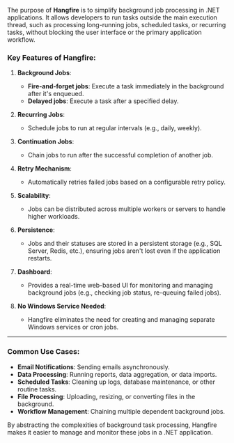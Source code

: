 The purpose of **Hangfire** is to simplify background job processing in .NET applications. It allows developers to run tasks outside the main execution thread, such as processing long-running jobs, scheduled tasks, or recurring tasks, without blocking the user interface or the primary application workflow.

### Key Features of Hangfire:
1. **Background Jobs**:
   - **Fire-and-forget jobs**: Execute a task immediately in the background after it's enqueued.
   - **Delayed jobs**: Execute a task after a specified delay.

2. **Recurring Jobs**:
   - Schedule jobs to run at regular intervals (e.g., daily, weekly).

3. **Continuation Jobs**:
   - Chain jobs to run after the successful completion of another job.

4. **Retry Mechanism**:
   - Automatically retries failed jobs based on a configurable retry policy.

5. **Scalability**:
   - Jobs can be distributed across multiple workers or servers to handle higher workloads.

6. **Persistence**:
   - Jobs and their statuses are stored in a persistent storage (e.g., SQL Server, Redis, etc.), ensuring jobs aren't lost even if the application restarts.

7. **Dashboard**:
   - Provides a real-time web-based UI for monitoring and managing background jobs (e.g., checking job status, re-queuing failed jobs).

8. **No Windows Service Needed**:
   - Hangfire eliminates the need for creating and managing separate Windows services or cron jobs.

---

### Common Use Cases:
- **Email Notifications**: Sending emails asynchronously.
- **Data Processing**: Running reports, data aggregation, or data imports.
- **Scheduled Tasks**: Cleaning up logs, database maintenance, or other routine tasks.
- **File Processing**: Uploading, resizing, or converting files in the background.
- **Workflow Management**: Chaining multiple dependent background jobs.

By abstracting the complexities of background task processing, Hangfire makes it easier to manage and monitor these jobs in a .NET application.